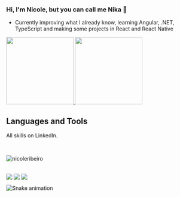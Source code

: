 <!-- Apresentação -->
### Hi, I'm Nicole, but you can call me Nika 👋
<ul>
  <li>Currently improving what I already know, learning Angular, .NET, TypeScript and making some projects in React and React Native</li>
</ul>

<!-- Stats e Linguagens mais usadas -->
<div>
  <a href="https://github.com/nicoleribeiro">
    <img height="180em" src="https://github-readme-stats.vercel.app/api?username=nicoleribeiro&show_icons=true&theme=dark&include_all_commits=true&count_private=true"/>
    <img height="180em" src="https://github-readme-stats.vercel.app/api/top-langs/?username=nicoleribeiro&layout=compact&langs_count=16&theme=dark&count_private=true"/>
  </a>
</div>

<!-- Outras linguagens e ferramentas -->
## Languages and Tools
<p>All skills on LinkedIn.</p>

<!-- Visualizadores do perfil-->
<br><p align="left"><img src="https://komarev.com/ghpvc/?username=nicoleribeiro&label=Profile%20views&color=0e75b6&style=flat" alt="nicoleribeiro" /></p> 

<!-- Linha bonitinha -->
##

 <!-- Links de contato direto -->
<div>
  <a href = "mailto:contatonicoleribeiro@outlook.com"><img align="center" src="https://img.shields.io/badge/Microsoft_Outlook-0078D4?style=for-the-badge&logo=microsoft-outlook&logoColor=white" target="_blank"></a>
  <a href="https://www.linkedin.com/in/nicoleribeironunes/" target="_blank"><img align="center" src="https://img.shields.io/badge/-LinkedIn-%230077B5?style=for-the-badge&logo=linkedin&logoColor=white"></a>
  <!--
  <a href="https://instagram.com/nicoleribeiron" target="_blank"><img align="center" src="https://img.shields.io/badge/Instagram-E4405F?style=for-the-badge&logo=instagram&logoColor=white"></a> -->
  <a href="https://wa.me/5511949255951?text=Oi, vi seu perfil no GitHub." target="_blank"><img align="center" src="https://img.shields.io/badge/WhatsApp-25D366?style=for-the-badge&logo=whatsapp&logoColor=white"></a>
  
  <!-- Cobrinha -->  
  ![Snake animation](https://github.com/nicoleribeiro/nicoleribeiro/blob/output/github-contribution-grid-snake.svg)
  
</div>
